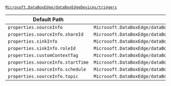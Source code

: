 [`Microsoft.DataBoxEdge/dataBoxEdgeDevices/triggers`](https://docs.microsoft.com/en-us/azure/templates/microsoft.databoxedge/databoxedgedevices/triggers)

| Default Path | Alias |
|---|---|
| `properties.sourceInfo` | `Microsoft.DataBoxEdge/dataBoxEdgeDevices/triggers/FileEvent.sourceInfo` |
| `properties.sourceInfo.shareId` | `Microsoft.DataBoxEdge/dataBoxEdgeDevices/triggers/FileEvent.sourceInfo.shareId` |
| `properties.sinkInfo` | `Microsoft.DataBoxEdge/dataBoxEdgeDevices/triggers/FileEvent.sinkInfo` |
| `properties.sinkInfo.roleId` | `Microsoft.DataBoxEdge/dataBoxEdgeDevices/triggers/FileEvent.sinkInfo.roleId` |
| `properties.customContextTag` | `Microsoft.DataBoxEdge/dataBoxEdgeDevices/triggers/FileEvent.customContextTag` |
| `properties.sourceInfo.startTime` | `Microsoft.DataBoxEdge/dataBoxEdgeDevices/triggers/PeriodicTimerEvent.sourceInfo.startTime` |
| `properties.sourceInfo.schedule` | `Microsoft.DataBoxEdge/dataBoxEdgeDevices/triggers/PeriodicTimerEvent.sourceInfo.schedule` |
| `properties.sourceInfo.topic` | `Microsoft.DataBoxEdge/dataBoxEdgeDevices/triggers/PeriodicTimerEvent.sourceInfo.topic` |

